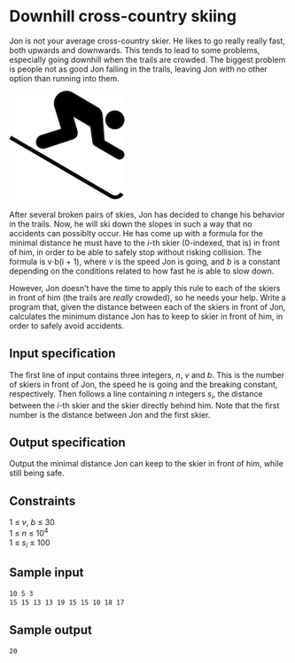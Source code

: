 # Downhill cross-country skiing
Jon is not your average cross-country skier. He likes to go really really fast, both upwards and downwards. This tends to lead to some problems, especially going downhill when the trails are crowded. The biggest problem is people not as good Jon falling in the trails, leaving Jon with no other option than running into them.

![](../images/skiing.png)

After several broken pairs of skies, Jon has decided to change his behavior in the trails. Now, he will ski down the slopes in such a way that no accidents can possiblty occur. He has come up 
with a formula for the minimal distance he must have to the _i_-th skier (0-indexed, that is) in front of him, in order to be able to safely stop without risking collision. The formula is v&sdot;b(i + 1), where _v_ is the speed Jon is going, and _b_ is a constant depending on the conditions related to how fast he is able to slow down.

However, Jon doesn't have the time to apply this rule to each of the skiers in front of him (the trails are _really_ crowded), so he needs your help. Write a program that, given the distance between each of the skiers in front of Jon, calculates the minimum distance Jon has to keep to skier in front of him, in order to safely avoid accidents.

## Input specification
The first line of input contains three integers, _n_, _v_ and _b_. This is the number of skiers in front of Jon, the speed he is going and the breaking constant, respectively.
Then follows a line containing _n_ integers _s<sub>i</sub>_, the distance between the _i_-th skier and the skier directly behind him. Note that the first number is the distance between Jon and the first skier.

## Output specification
Output the minimal distance Jon can keep to the skier in front of him, while still being safe.

## Constraints
1 &le; _v_, _b_ &le; 30  
1 &le; _n_ &le; 10<sup>4</sup>  
1 &le; _s<sub>i</sub>_ &le; 100

## Sample input
```
10 5 3
15 15 13 13 19 15 15 10 18 17
```

## Sample output
```
20
```